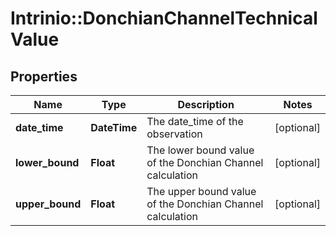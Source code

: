 # Intrinio::DonchianChannelTechnicalValue

## Properties
Name | Type | Description | Notes
------------ | ------------- | ------------- | -------------
**date_time** | **DateTime** | The date_time of the observation | [optional] 
**lower_bound** | **Float** | The lower bound value of the Donchian Channel calculation | [optional] 
**upper_bound** | **Float** | The upper bound value of the Donchian Channel calculation | [optional] 



